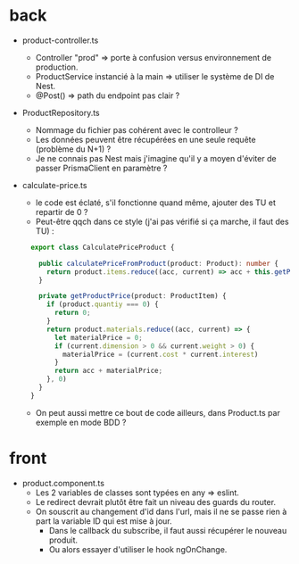 # back

- product-controller.ts
  - Controller "prod" => porte à confusion versus environnement de production.
  - ProductService instancié à la main => utiliser le système de DI de Nest.
  - @Post() => path du endpoint pas clair ?
  
- ProductRepository.ts
  - Nommage du fichier pas cohérent avec le controlleur ?
  - Les données peuvent être récupérées en une seule requête (problème du N+1) ?
  - Je ne connais pas Nest mais j'imagine qu'il y a moyen d'éviter de passer PrismaClient en paramètre ?

- calculate-price.ts
  - le code est éclaté, s'il fonctionne quand même, ajouter des TU et repartir de 0 ?
  - Peut-être qqch dans ce style (j'ai pas vérifié si ça marche, il faut des TU)  :
  ```ts
	export class CalculatePriceProduct {

	  public calculatePriceFromProduct(product: Product): number {
		return product.items.reduce((acc, current) => acc + this.getProductPrice(current), 0);
	  }

	  private getProductPrice(product: ProductItem) {
		if (product.quantiy === 0) {
		  return 0;
		}
		return product.materials.reduce((acc, current) => {
		  let materialPrice = 0;
		  if (current.dimension > 0 && current.weight > 0) {
			materialPrice = (current.cost * current.interest)
		  }
		  return acc + materialPrice;
		}, 0)
	  }
	}
  ```
  - On peut aussi mettre ce bout de code ailleurs, dans Product.ts par exemple en mode BDD ?

# front

- product.component.ts
  - Les 2 variables de classes sont typées en any => eslint.
  - Le redirect devrait plutôt être fait un niveau des guards du router.
  - On souscrit au changement d'id dans l'url, mais il ne se passe rien à part la variable ID qui est mise à jour. 
    - Dans le callback du subscribe, il faut aussi récupérer le nouveau produit.
	- Ou alors essayer d'utiliser le hook ngOnChange.
	
